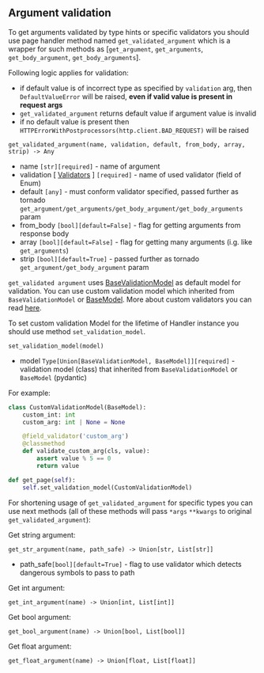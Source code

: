 ## Argument validation
To get arguments validated by type hints or specific validators you should use page handler method named `get_validated_argument`
which is a wrapper for such methods as [`get_argument`, `get_arguments`, `get_body_argument`, `get_body_arguments`].

Following logic applies for validation:
- if default value is of incorrect type as specified by `validation` arg, then `DefaultValueError` will be raised, **even if valid value is present in request args**
- `get_validated_argument` returns default value if argument value is invalid
- if no default value is present then `HTTPErrorWithPostprocessors(http.client.BAD_REQUEST)` will be raised



```
get_validated_argument(name, validation, default, from_body, array, strip) -> Any
```
* name `[str][required]` - name of argument
* validation [ [Validators](https://github.com/hhru/frontik/blob/master/frontik/validator.py#L7) ] `[required]` - name of used validator (field of Enum)
* default `[any]` - must conform validator specified, passed further as tornado `get_argument/get_arguments/get_body_argument/get_body_arguments` param
* from_body `[bool][default=False]` - flag for getting arguments from response body
* array `[bool][default=False]` - flag for getting many arguments (i.g. like `get_arguments`)
* strip `[bool][default=True]` - passed further as tornado `get_argument/get_body_argument` param

`get_validated argument` uses [BaseValidationModel](https://github.com/hhru/frontik/blob/master/frontik/validator.py#L17)
as default model for validation.
You can use custom validation model which inherited from `BaseValidationModel` or [BaseModel](https://pydantic-docs.helpmanual.io/usage/models/#basic-model-usage).
More about custom validators you can read [here](https://pydantic-docs.helpmanual.io/usage/validators/).

To set custom validation Model for the lifetime of Handler instance you should use method `set_validation_model`.
```
set_validation_model(model)
```
* model `Type[Union[BaseValidationModel, BaseModel]][required]` - validation model (class) that inherited from `BaseValidationModel` or `BaseModel` (pydantic)

For example:
```python
class CustomValidationModel(BaseModel):
    custom_int: int
    custom_arg: int | None = None

    @field_validator('custom_arg')
    @classmethod
    def validate_custom_arg(cls, value):
        assert value % 5 == 0
        return value

def get_page(self):
    self.set_validation_model(CustomValidationModel)
```


For shortening usage of `get_validated_argument` for specific types you can use next methods
(all of these methods will pass `*args` `**kwargs` to original `get_validated_argument`):

Get string argument:
```
get_str_argument(name, path_safe) -> Union[str, List[str]]
```
* path_safe`[bool][default=True]` - flag to use validator which detects dangerous symbols to pass to path

Get int argument:
```
get_int_argument(name) -> Union[int, List[int]]
```

Get bool argument:
```
get_bool_argument(name) -> Union[bool, List[bool]]
```

Get float argument:
```
get_float_argument(name) -> Union[float, List[float]]
```
